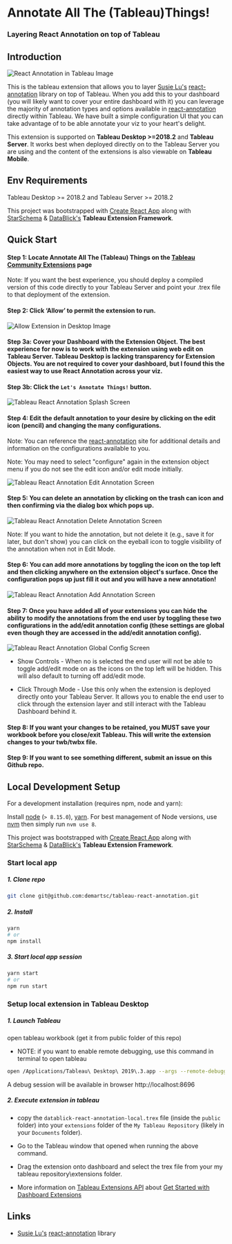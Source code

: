 # Annotate All The (Tableau)Things!
### Layering React Annotation on top of Tableau

## Introduction

![React Annotation in Tableau Image](./docs/D1-Annotations.gif)

This is the tableau extension that allows you to layer [Susie Lu's](https://twitter.com/datatoviz?lang=en) [react-annotation](https://react-annotation.susielu.com/) library on top of Tableau. When you add this to your dashboard (you will likely want to cover your entire dashboard with it) you can leverage the majority of annotation types and options available in [react-annotation](https://react-annotation.susielu.com/) directly within Tableau. We have built a simple configuration UI that you can take advantage of to be able annotate your viz to your heart's delight. 

This extension is supported on **Tableau Desktop >=2018.2** and **Tableau Server**. It works best when deployed directly on to the Tableau Server you are using and the content of the extensions is also viewable on **Tableau Mobile**.

## Env Requirements
Tableau Desktop >= 2018.2 and Tableau Server >= 2018.2

This project was bootstrapped with [Create React App](https://github.com/facebook/create-react-app) along with [StarSchema](https://starschema.com/) & [DataBlick's](https://www.datablick.com/) **Tableau Extension Framework**.

## Quick Start
#### Step 1: Locate Annotate All The (Tableau) Things on the [Tableau Community Extensions](https://tableau.github.io/extensions-api/community/) page

Note: If you want the best experience, you should deploy a compiled version of this code directly to your Tableau Server and point your .trex file to that deployment of the extension. 

#### Step 2: Click ‘Allow’ to permit the extension to run.

![Allow Extension in Desktop Image](./docs/Allow-extension.png)

#### Step 3a: Cover your Dashboard with the Extension Object. The best experience for now is to work with the extension using web edit on Tableau Server. Tableau Desktop is lacking transparency for Extension Objects. You are not required to cover your dashboard, but I found this the easiest way to use React Annotation across your viz. 

#### Step 3b: Click the `Let's Annotate Things!` button. 

![Tableau React Annotation Splash Screen](./docs/Cover-Dashboard.png)

#### Step 4: Edit the default annotation to your desire by clicking on the edit icon (pencil) and changing the many configurations. 

Note: You can reference the [react-annotation](https://react-annotation.susielu.com/) site for additional details and information on the configurations available to you.

Note: You may need to select "configure" again in the extension object menu if you do not see the edit icon and/or edit mode initially. 

![Tableau React Annotation Edit Annotation Screen](./docs/Edit-Annotation.png)

#### Step 5: You can delete an annotation by clicking on the trash can icon and then confirming via the dialog box which pops up. 

![Tableau React Annotation Delete Annotation Screen](./docs/Delete-Annotation.png)

Note: If you want to hide the annotation, but not delete it (e.g., save it for later, but don't show) you can click on the eyeball icon to toggle visibility of the annotation when not in Edit Mode. 

#### Step 6: You can add more annotations by toggling the icon on the top left and then clicking anywhere on the extension object's surface. Once the configuration pops up just fill it out and you will have a new annotation!

![Tableau React Annotation Add Annotation Screen](./docs/Add-Annotation.png)

#### Step 7: Once you have added all of your extensions you can hide the ability to modify the annotations from the end user by toggling these two configurations in the add/edit annotation config (these settings are global even though they are accessed in the add/edit annotation config).

![Tableau React Annotation Global Config Screen](./docs/Global-Config.png)

* Show Controls - When no is selected the end user will not be able to toggle add/edit mode on as the icons on the top left will be hidden. This will also default to turning off add/edit mode. 

* Click Through Mode - Use this only when the extension is deployed directly onto your Tableau Server. It allows you to enable the end user to click through the extension layer and still interact with the Tableau Dashboard behind it. 

#### Step 8: If you want your changes to be retained, you **MUST** save your workbook before you close/exit Tableau. This will write the extension changes to your twb/twbx file. 

#### Step 9: If you want to see something different, submit an issue on this Github repo. 

## Local Development Setup
For a development installation (requires npm, node and yarn):

Install [node](https://nodejs.org/en/download/package-manager/) (`> 8.15.0`), [yarn](https://yarnpkg.com/en/docs/install). For best management of Node versions, use [nvm](https://github.com/creationix/nvm)
then simply run `nvm use 8`.

This project was bootstrapped with [Create React App](https://github.com/facebook/create-react-app) along with [StarSchema](https://starschema.com/) & [DataBlick's](https://www.datablick.com/) **Tableau Extension Framework**.

### Start local app
##### 1. Clone repo
```sh
git clone git@github.com:demartsc/tableau-react-annotation.git
```

##### 2. Install
```sh
yarn
# or
npm install
```

##### 3. Start local app session
```sh
yarn start
# or
npm run start
```

### Setup local extension in Tableau Desktop
##### 1. Launch Tableau
open tableau workbook (get it from public folder of this repo)
- NOTE: if you want to enable remote debugging, use this command in terminal to open tableau

```sh
open /Applications/Tableau\ Desktop\ 2019\.3.app --args --remote-debugging-port=8696
```

A debug session will be available in browser http://localhost:8696

##### 2. Execute extension in tableau

- copy the `datablick-react-annotation-local.trex` file (inside the `public` folder) into your `extensions` folder of the `My Tableau Repository` (likely in your `Documents` folder).

- Go to the Tableau window that opened when running the above command.

- Drag the extension onto dashboard and select the trex file from your my tableau repository\extensions folder.

- More information on [Tableau Extensions API](https://tableau.github.io/extensions-api/#) about [Get Started with Dashboard Extensions
](https://tableau.github.io/extensions-api/docs/trex_getstarted.html)

## Links
- [Susie Lu's](https://twitter.com/datatoviz?lang=en) [react-annotation](https://react-annotation.susielu.com/) library
